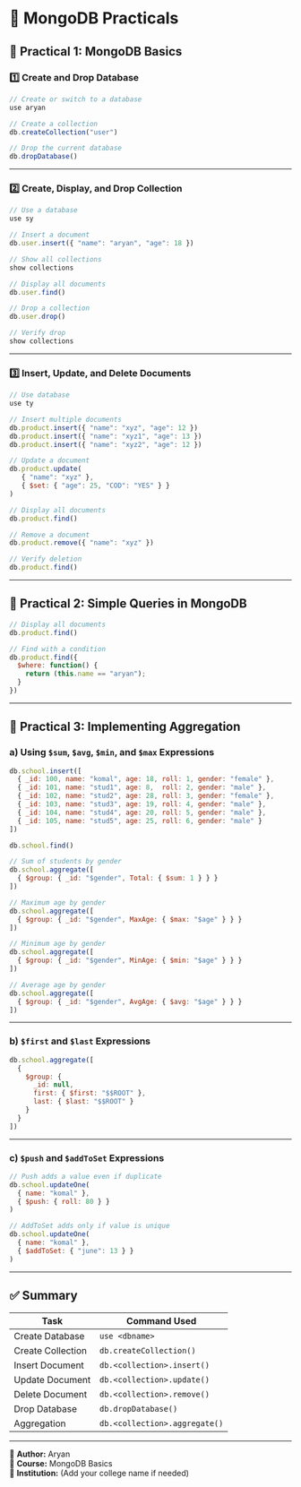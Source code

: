 # 🧠 MongoDB Practicals

## 📘 Practical 1: MongoDB Basics

### 1️⃣ Create and Drop Database
```javascript
// Create or switch to a database
use aryan    

// Create a collection
db.createCollection("user")

// Drop the current database
db.dropDatabase()
```

---

### 2️⃣ Create, Display, and Drop Collection
```javascript
// Use a database
use sy

// Insert a document
db.user.insert({ "name": "aryan", "age": 18 })

// Show all collections
show collections

// Display all documents
db.user.find()

// Drop a collection
db.user.drop()

// Verify drop
show collections
```

---

### 3️⃣ Insert, Update, and Delete Documents
```javascript
// Use database
use ty

// Insert multiple documents
db.product.insert({ "name": "xyz", "age": 12 })
db.product.insert({ "name": "xyz1", "age": 13 })
db.product.insert({ "name": "xyz2", "age": 12 })

// Update a document
db.product.update(
   { "name": "xyz" },
   { $set: { "age": 25, "COD": "YES" } }
)

// Display all documents
db.product.find()

// Remove a document
db.product.remove({ "name": "xyz" })

// Verify deletion
db.product.find()
```

---

## 📗 Practical 2: Simple Queries in MongoDB

```javascript
// Display all documents
db.product.find()

// Find with a condition
db.product.find({
  $where: function() {
    return (this.name == "aryan");
  }
})
```

---

## 📙 Practical 3: Implementing Aggregation

### a) Using `$sum`, `$avg`, `$min`, and `$max` Expressions
```javascript
db.school.insert([
  { _id: 100, name: "komal", age: 18, roll: 1, gender: "female" },
  { _id: 101, name: "stud1", age: 8,  roll: 2, gender: "male" },
  { _id: 102, name: "stud2", age: 28, roll: 3, gender: "female" },
  { _id: 103, name: "stud3", age: 19, roll: 4, gender: "male" },
  { _id: 104, name: "stud4", age: 20, roll: 5, gender: "male" },
  { _id: 105, name: "stud5", age: 25, roll: 6, gender: "male" }
])

db.school.find()

// Sum of students by gender
db.school.aggregate([
  { $group: { _id: "$gender", Total: { $sum: 1 } } }
])

// Maximum age by gender
db.school.aggregate([
  { $group: { _id: "$gender", MaxAge: { $max: "$age" } } }
])

// Minimum age by gender
db.school.aggregate([
  { $group: { _id: "$gender", MinAge: { $min: "$age" } } }
])

// Average age by gender
db.school.aggregate([
  { $group: { _id: "$gender", AvgAge: { $avg: "$age" } } }
])
```

---

### b) `$first` and `$last` Expressions
```javascript
db.school.aggregate([
  {
    $group: {
      _id: null,
      first: { $first: "$$ROOT" },
      last: { $last: "$$ROOT" }
    }
  }
])
```

---

### c) `$push` and `$addToSet` Expressions
```javascript
// Push adds a value even if duplicate
db.school.updateOne(
  { name: "komal" },
  { $push: { roll: 80 } }
)

// AddToSet adds only if value is unique
db.school.updateOne(
  { name: "komal" },
  { $addToSet: { "june": 13 } }
)
```

---

## ✅ Summary

| Task | Command Used |
|------|---------------|
| Create Database | `use <dbname>` |
| Create Collection | `db.createCollection()` |
| Insert Document | `db.<collection>.insert()` |
| Update Document | `db.<collection>.update()` |
| Delete Document | `db.<collection>.remove()` |
| Drop Database | `db.dropDatabase()` |
| Aggregation | `db.<collection>.aggregate()` |

---

📌 **Author:** Aryan  
📅 **Course:** MongoDB Basics  
🏫 **Institution:** (Add your college name if needed)
